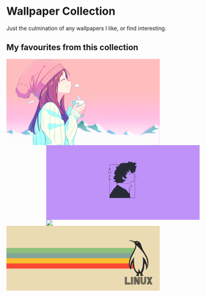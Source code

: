 # Wallpaper Collection
Just the culmination of any wallpapers I like, or find interesting.

## My favourites from this collection

<img src="https://github.com/rampus-bit/Wallpapers/blob/main/Anime/Arctic.png" align="left" width="400px"/>
<img src="https://github.com/rampus-bit/Wallpapers/blob/main/Anime/Spike-Purple.jpeg" align="right" width="400px"/>
<img src="https://github.com/rampus-bit/Wallpapers/blob/main/Personal/Tokyo.png" align="right" width="400px"/>
<img src="https://github.com/rampus-bit/Wallpapers/blob/main/Personal/Polaroid.png" width="400px"/>
